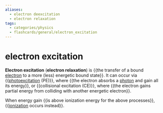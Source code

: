 ```yaml
---
aliases:
  - electron deexcitation
  - electron relaxation
tags:
  - categories/physics
  - flashcards/general/electron_excitation
---
```


# electron excitation

__Electron excitation__ (__electron relaxation__) is {{the transfer of a bound [electron](electron.md) to a more (less) energetic bound state}}. It can occur via {{[photoexcitation](photoexcitation.md) (PE)}}, where {{the electron absorbs a [photon](photon.md) and gain all its energy}}, or {{collisional excitation (CE)}}, where {{the electron gains partial energy from colliding with another energetic electron}}. <!--SR:!2023-06-23,103,270!2023-10-27,218,310!2023-08-02,116,210!2023-09-08,148,310!2023-08-27,160,270-->

When energy gain {{is above ionization energy for the above processes}}, {{[ionization](ionization.md) occurs instead}}. <!--SR:!2023-07-17,151,290!2023-11-18,215,270-->
